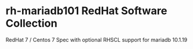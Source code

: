 # rh-mariadb101 RedHat Software Collection #
RedHat 7 / Centos 7 Spec with optional RHSCL support for mariadb 10.1.19
